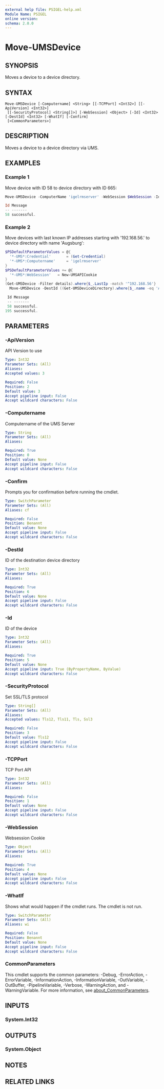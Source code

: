 ```yaml
---
external help file: PSIGEL-help.xml
Module Name: PSIGEL
online version:
schema: 2.0.0
---
```


# Move-UMSDevice

## SYNOPSIS
Moves a device to a device directory.

## SYNTAX

```
Move-UMSDevice [-Computername] <String> [[-TCPPort] <Int32>] [[-ApiVersion] <Int32>]
 [[-SecurityProtocol] <String[]>] [-WebSession] <Object> [-Id] <Int32> [-DestId] <Int32> [-WhatIf] [-Confirm]
 [<CommonParameters>]
```

## DESCRIPTION
Moves a device to a device directory via UMS.

## EXAMPLES

### Example 1

Move device with ID 58 to device directory with ID 665:

```powershell
Move-UMSDevice -ComputerName 'igelrmserver' -WebSession $WebSession -Id 58 -DestId 665

Id Message
-- -------
58 successful.
```

### Example 2

Move devices with last known IP addresses starting with '192.168.56.' to device directory with name 'Augsburg':

```powershell
$PSDefaultParameterValues = @{
  '*-UMS*:Credential'       = (Get-Credential)
  '*-UMS*:Computername'     = 'igelrmserver'
}
$PSDefaultParameterValues += @{
  '*-UMS*:WebSession'   = New-UMSAPICookie
}
(Get-UMSDevice -Filter details).where{$_.LastIp -match '^192.168.56'} |
  Move-UMSDevice -DestId ((Get-UMSDeviceDirectory).where{$_.name -eq 'Augsburg'})[0].Id

 Id Message
 -- -------
 58 successful.
195 successful.
```

## PARAMETERS

### -ApiVersion
API Version to use

```yaml
Type: Int32
Parameter Sets: (All)
Aliases:
Accepted values: 3

Required: False
Position: 2
Default value: 3
Accept pipeline input: False
Accept wildcard characters: False
```

### -Computername
Computername of the UMS Server

```yaml
Type: String
Parameter Sets: (All)
Aliases:

Required: True
Position: 0
Default value: None
Accept pipeline input: False
Accept wildcard characters: False
```

### -Confirm
Prompts you for confirmation before running the cmdlet.

```yaml
Type: SwitchParameter
Parameter Sets: (All)
Aliases: cf

Required: False
Position: Benannt
Default value: None
Accept pipeline input: False
Accept wildcard characters: False
```

### -DestId
ID of the destination device directory

```yaml
Type: Int32
Parameter Sets: (All)
Aliases:

Required: True
Position: 6
Default value: None
Accept pipeline input: False
Accept wildcard characters: False
```

### -Id
ID of the device

```yaml
Type: Int32
Parameter Sets: (All)
Aliases:

Required: True
Position: 5
Default value: None
Accept pipeline input: True (ByPropertyName, ByValue)
Accept wildcard characters: False
```

### -SecurityProtocol
Set SSL/TLS protocol

```yaml
Type: String[]
Parameter Sets: (All)
Aliases:
Accepted values: Tls12, Tls11, Tls, Ssl3

Required: False
Position: 3
Default value: Tls12
Accept pipeline input: False
Accept wildcard characters: False
```

### -TCPPort
TCP Port API

```yaml
Type: Int32
Parameter Sets: (All)
Aliases:

Required: False
Position: 1
Default value: None
Accept pipeline input: False
Accept wildcard characters: False
```

### -WebSession
Websession Cookie

```yaml
Type: Object
Parameter Sets: (All)
Aliases:

Required: True
Position: 4
Default value: None
Accept pipeline input: False
Accept wildcard characters: False
```

### -WhatIf
Shows what would happen if the cmdlet runs.
The cmdlet is not run.

```yaml
Type: SwitchParameter
Parameter Sets: (All)
Aliases: wi

Required: False
Position: Benannt
Default value: None
Accept pipeline input: False
Accept wildcard characters: False
```

### CommonParameters
This cmdlet supports the common parameters: -Debug, -ErrorAction, -ErrorVariable, -InformationAction, -InformationVariable, -OutVariable, -OutBuffer, -PipelineVariable, -Verbose, -WarningAction, and -WarningVariable. For more information, see [about_CommonParameters](http://go.microsoft.com/fwlink/?LinkID=113216).

## INPUTS

### System.Int32

## OUTPUTS

### System.Object
## NOTES

## RELATED LINKS
